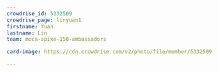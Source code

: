```yaml
---
crowdrise_id: 5332509
crowdrise_page: linyuan1
firstname: Yuan
lastname: Lin
team: moca-spike-150-ambassadors

card-image: https://cdn.crowdrise.com/v2/photo/file/member/5332509

---
```

